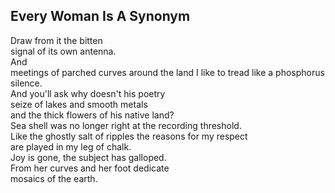 Every Woman Is A Synonym
------------------------
Draw from it the bitten  
signal of its own antenna.  
And  
meetings of parched curves around the land I like to tread like a phosphorus silence.  
And you'll ask why doesn't his poetry  
seize of lakes and smooth metals  
and the thick flowers of his native land?  
Sea shell was no longer right at the recording threshold.  
Like the ghostly salt of ripples the reasons for my respect  
are played in my leg of chalk.  
Joy is gone, the subject has galloped.  
From her curves and her foot dedicate  
mosaics of the earth.  

